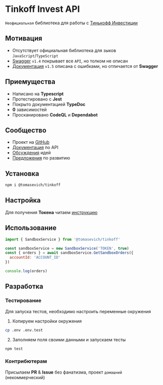 # Tinkoff Invest API

`Неофициальная` библиотека для работы с [Тинькофф Инвестиции](https://www.tinkoff.ru/invest/)

## Мотивация

- Отсутствует официальная библиотека для зыков `JavaScript`/`TypeScript`
- [Swagger](https://tinkoff.github.io/investAPI/swagger-ui/) `v1.4` покрывает все `API`, но толком не описан
- [Документация](https://tinkoff.github.io/investAPI/) `v1.5` описана с ошибками, но отличается от **Swagger**

## Приемущества

- Написано на **Typescript**
- Протестировано с **Jest**
- Покрыто документацией **TypeDoc**
- **0** зависимостей
- Просканировано **CodeQL** и **Dependabot**

## Сообщество

- Проект на [GitHub](https://github.com/tomasevich/tinkoff)
- [Документация](https://tomasevich.github.io/tinkoff) по API
- [Обсуждения](https://github.com/tomasevich/tinkoff/discussions) идей
- [Предложения](https://github.com/tomasevich/tinkoff/issues) по развитию

## Установка

```sh
npm i @tomasevich/tinkoff
```

## Настройка

Для получения **Токена** читаем [инструкцию](https://tinkoff.github.io/investAPI/token/)

## Использование

```js
import { SandboxService } from '@tomasevich/tinkoff'

const sandboxService = new SandboxService('TOKEN', true)
const { orders } = await sandboxService.GetSandboxOrders({
  accountId: 'ACCOUNT_ID'
})

console.log(orders)
```

## Разработка

### Тестирование

Для запуска тестов, необходимо настроить переменные окружения

1. Копируем настройки окружения

```sh
cp .env .env.test
```

2. Заполняем поля своими данными и запускаем тесты

```sh
npm test
```

### Контрибютерам

Присылаем **PR** & **Issue** без фанатизма, проект `домашний` (некоммерческий)
